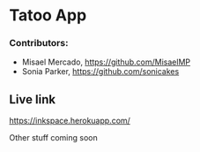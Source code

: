 # Tatoo App

### Contributors:

- Misael Mercado, https://github.com/MisaelMP
- Sonia Parker, https://github.com/sonicakes

## Live link
https://inkspace.herokuapp.com/

Other stuff coming soon

